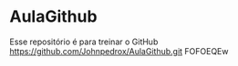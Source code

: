 # AulaGithub
Esse repositório é para treinar o GitHub
https://github.com/Johnpedrox/AulaGithub.git 
FOFOEQEw
